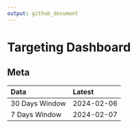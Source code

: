 ```yaml
---
output: github_document
---
```


# Targeting Dashboard



## Meta


|Data           |Latest     |
|:--------------|:----------|
|30 Days Window |2024-02-06 |
|7 Days Window  |2024-02-07 |
